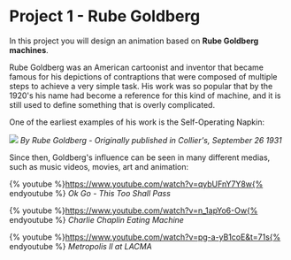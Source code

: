 # Project 1 - Rube Goldberg

In this project you will design an animation based on **Rube Goldberg machines**.

Rube Goldberg was an American cartoonist and inventor that became famous for his depictions of contraptions that were composed of multiple steps to achieve a very simple task. His work was so popular that by the 1920's his name had become a reference for this kind of machine, and it is still used to define something that is overly complicated.

One of the earliest examples of his work is the Self-Operating Napkin:

![](https://upload.wikimedia.org/wikipedia/commons/a/a9/Rube_Goldberg%27s_%22Self-Operating_Napkin%22_%28cropped%29.gif)
_By Rube Goldberg - Originally published in Collier's, September 26 1931_

Since then, Goldberg's influence can be seen in many different medias, such as music videos, movies, art and animation:

{% youtube %}https://www.youtube.com/watch?v=qybUFnY7Y8w{% endyoutube %}
_Ok Go - This Too Shall Pass_

{% youtube %}https://www.youtube.com/watch?v=n_1apYo6-Ow{% endyoutube %}
_Charlie Chaplin Eating Machine_

{% youtube %}https://www.youtube.com/watch?v=pg-a-yB1coE&t=71s{% endyoutube %}
_Metropolis ll at LACMA_













